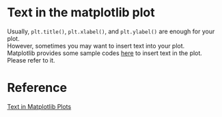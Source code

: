 # Text in the matplotlib plot
Usually, `plt.title()`, `plt.xlabel()`, and `plt.ylabel()` are enough for your plot. <br>
However, sometimes you may want to insert text into your plot. <br>
Matplotlib provides some sample codes [here](
https://matplotlib.org/tutorials/text/text_intro.html
) to insert text in the plot. <br>
Please refer to it. <br>

# Reference
[Text in Matplotlib Plots](https://matplotlib.org/tutorials/text/text_intro.html)
